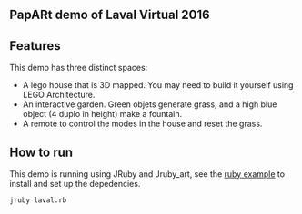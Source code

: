## PapARt demo of Laval Virtual 2016

## Features

This demo has three distinct spaces:

* A lego house that is 3D mapped. You may need to build it yourself using LEGO Architecture. 
* An interactive garden. Green objets generate grass, and a high blue object (4 duplo in height) make a fountain. 
* A remote to control the modes in the house and reset the grass. 


## How to run 

This demo is running using JRuby and Jruby_art, see the [ruby example](https://github.com/potioc/Papart-examples/tree/master/apps/ruby) to install
and set up the depedencies. 

``` bash
jruby laval.rb
```
